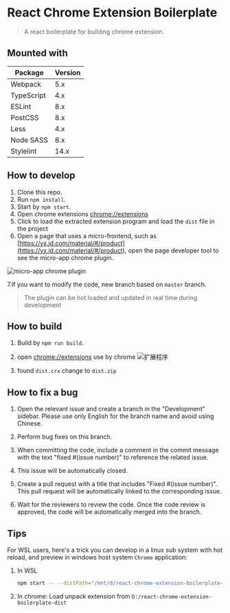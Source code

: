 # React Chrome Extension Boilerplate

> A react boilerplate for building chrome extension.

## Mounted with

| Package    | Version  |
| ---------- | -------- |
| Webpack    | 5.x      |
| TypeScript | 4.x      |
| ESLint     | 8.x      |
| PostCSS    | 8.x      |
| Less       | 4.x      |
| Node SASS  | 8.x      |
| Stylelint  | 14.x     |

## How to develop

1. Clone this repo.
2. Run `npm install`.
3. Start by `npm start`.
4. Open chrome extensions  [chrome://extensions](chrome://extensions/)
5. Click to load the extracted extension program and load the `dist` file in the project
6. Open a page that uses a micro-frontend, such as [https://yx.jd.com/material/#/product](https://yx.jd.com/material/#/product), open the page developer tool to see the micro-app chrome plugin.

![micro-app chrome plugin](https://img13.360buyimg.com/imagetools/jfs/t1/204489/4/31249/966189/63c4f9a3Fba5682db/c4de0349bf75941b.png)

7.If you want to modify the code, new branch based on `master` branch. 


> The plugin can be hot loaded and updated in real time during development

## How to build
1. Build by `npm run build`.

2. open [chrome://extensions](chrome://extensions) use by chrome
![扩展程序](https://img14.360buyimg.com/imagetools/jfs/t1/78583/12/20599/166447/646b53d7F726dcd82/917093999b2248e8.png)

3. found `dist.crx` change to `dist.zip`

## How to fix a bug

1. Open the relevant issue and create a branch in the "Development" sidebar. Please use only English for the branch name and avoid using Chinese.

2. Perform bug fixes on this branch.

3. When committing the code, include a comment in the commit message with the text "fixed #(issue number)" to reference the related issue.

4. This issue will be automatically closed.

5. Create a pull request with a title that includes "Fixed #(issue number)". This pull request will be automatically linked to the corresponding issue.

6. Wait for the reviewers to review the code. Once the code review is approved, the code will be automatically merged into the branch.


## Tips

For WSL users, here's a trick you can develop in a linux sub system with hot reload, and preview in windows host system `Chrome` application:

1. In WSL

    ```sh
    npm start -- --distPath="/mnt/d/react-chrome-extension-boilerplate-dist"
    ```

2. In chrome: Load unpack extension from `D:/react-chrome-extension-boilerplate-dist`
